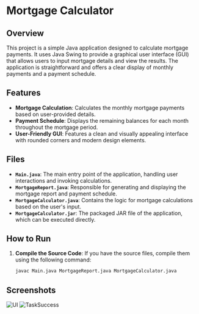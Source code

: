 # Mortgage Calculator

## Overview

This project is a simple Java application designed to calculate mortgage payments. It uses Java Swing to provide a graphical user interface (GUI) that allows users to input mortgage details and view the results. The application is straightforward and offers a clear display of monthly payments and a payment schedule.

## Features

- **Mortgage Calculation**: Calculates the monthly mortgage payments based on user-provided details.
- **Payment Schedule**: Displays the remaining balances for each month throughout the mortgage period.
- **User-Friendly GUI**: Features a clean and visually appealing interface with rounded corners and modern design elements.

## Files

- **`Main.java`**: The main entry point of the application, handling user interactions and invoking calculations.
- **`MortgageReport.java`**: Responsible for generating and displaying the mortgage report and payment schedule.
- **`MortgageCalculator.java`**: Contains the logic for mortgage calculations based on the user's input.
- **`MortgageCalculator.jar`**: The packaged JAR file of the application, which can be executed directly.

## How to Run

1. **Compile the Source Code**:
   If you have the source files, compile them using the following command:
   ```bash
   javac Main.java MortgageReport.java MortgageCalculator.java

## Screenshots
![UI](https://github.com/user-attachments/assets/b0091dbc-ab10-48ef-8655-f7d13bf384ad)
![TaskSuccess](https://github.com/user-attachments/assets/fdf91a49-f119-4ef7-beab-91bcc7987da6)

